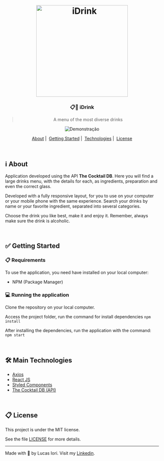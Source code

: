 <h1 align="center">
  <image src="https://github.com/lucasiori/iDrink/blob/master/.github/iDrink.png" alt="iDrink" width="300" />
</h1>

<h3 align="center">📋🍹 iDrink</h3>

<blockquote align="center">A menu of the most diverse drinks</blockquote>

<p align="center">
  <image src="https://github.com/lucasiori/iDrink/blob/master/.github/demo.gif" alt="Demonstração" />
</p>

<p align="center">
  <a href="#about">About</a>&nbsp;|&nbsp;
  <a href="#getting-started">Getting Started</a>&nbsp;|&nbsp;
  <a href="#technologies">Technologies</a>&nbsp;|&nbsp;
  <a href="#license">License</a>
</p>

<br />

<h2 id="about">ℹ About</h2>
<p>Application developed using the API <strong>The Cocktail DB</strong>. Here you will find a large drinks menu, with the details for
each, as ingredients, preparation and even the correct glass.</p>
<p>Developed with a fully responsive layout, for you to use on your computer or your mobile phone with the same experience. 
Search your drinks by name or your favorite ingredient, separated into several categories.</p>
<p>Choose the drink you like best, make it and enjoy it. Remember, always make sure the drink is alcoholic.</p>


<br /> 

<h2 id="getting-started">✅ Getting Started</h2>
<h3>📋 Requirements</h3>
<p>To use the application, you need have installed on your local computer:</p>
<ul>
  <li>NPM (Package Manager)</li>
</ul>

<h3>💻 Running the application</h3>
<p>Clone the repository on your local computer.</p>
<p>Access the project folder, run the command for install dependencies <code>npm install</code></p>
<p>After installing the dependencies, run the application with the command: <code>npm start</code></p>

<br />

<h2 id="technologies">🛠 Main Technologies</h2>
<ul>
  <li><a href="https://github.com/axios/axios" target="_blank">Axios</a></li>
  <li><a href="https://pt-br.reactjs.org/" target="_blank">React JS</a></li>
  <li><a href="https://styled-components.com/" target="_blank">Styled Components</a></li>
  <li><a href="https://www.thecocktaildb.com/" target="_blank">The Cocktail DB (API)</a></li>
</ul>
  
<br />

<h2 id="license">📋 License</h2>
<p>This project is under the MIT license.</p>
<p>
  See the file <a href="https://github.com/lucasiori/iDrink/blob/master/LICENSE" target="_blank">LICENSE</a> for more details.
</p>

<hr />

Made with 💙 by Lucas Iori.
Visit my <a href="https://www.linkedin.com/in/lucas-fernando-iori-0a6070173/">Linkedin</a>. 

